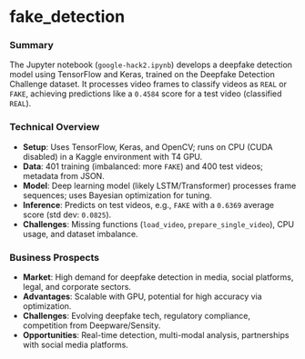 # fake_detection
### Summary

The Jupyter notebook (`google-hack2.ipynb`) develops a deepfake detection model using TensorFlow and Keras, trained on the Deepfake Detection Challenge dataset. It processes video frames to classify videos as `REAL` or `FAKE`, achieving predictions like a `0.4584` score for a test video (classified `REAL`).

### Technical Overview
- **Setup**: Uses TensorFlow, Keras, and OpenCV; runs on CPU (CUDA disabled) in a Kaggle environment with T4 GPU.
- **Data**: 401 training (imbalanced: more `FAKE`) and 400 test videos; metadata from JSON.
- **Model**: Deep learning model (likely LSTM/Transformer) processes frame sequences; uses Bayesian optimization for tuning.
- **Inference**: Predicts on test videos, e.g., `FAKE` with a `0.6369` average score (std dev: `0.0825`).
- **Challenges**: Missing functions (`load_video`, `prepare_single_video`), CPU usage, and dataset imbalance.

### Business Prospects
- **Market**: High demand for deepfake detection in media, social platforms, legal, and corporate sectors.
- **Advantages**: Scalable with GPU, potential for high accuracy via optimization.
- **Challenges**: Evolving deepfake tech, regulatory compliance, competition from Deepware/Sensity.
- **Opportunities**: Real-time detection, multi-modal analysis, partnerships with social media platforms.
